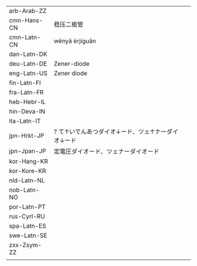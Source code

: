 | | | |
|-|-|-|
| arb-Arab-ZZ |  |  |
| cmn-Hans-CN | 稳压二极管 |  |
| cmn-Latn-CN | wěnyā èrjíguǎn |  |
| dan-Latn-DK |  |  |
| deu-Latn-DE | Zener-diode |  |
| eng-Latn-US | Zener diode |  |
| fin-Latn-FI |  |  |
| fra-Latn-FR |  |  |
| heb-Hebr-IL |  |  |
| hin-Deva-IN |  |  |
| ita-Latn-IT |  |  |
| jpn-Hrkt-JP | ? て↑いでんあつダイオ↓ード、ツェ↑ナーダイオ↓ード |  |
| jpn-Jpan-JP | 定電圧ダイオード、ツェナーダイオード |  |
| kor-Hang-KR |  |  |
| kor-Kore-KR |  |  |
| nld-Latn-NL |  |  |
| nob-Latn-NO |  |  |
| por-Latn-PT |  |  |
| rus-Cyrl-RU |  |  |
| spa-Latn-ES |  |  |
| swe-Latn-SE |  |  |
| zxx-Zsym-ZZ |  |  |
|  |  |  |
